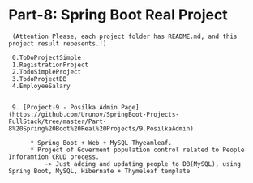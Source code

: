 #                                           Part-8: Spring Boot Real Project 
     (Attention Please, each project folder has README.md, and this project result repesents.!)

     0.ToDoProjectSimple
     1.RegistrationProject
     2.TodoSimpleProject
     3.TodoProjectDB
     4.EmployeeSalary
     
     
     9. [Project-9 - Posilka Admin Page](https://github.com/Urunov/SpringBoot-Projects-FullStack/tree/master/Part-8%20Spring%20Boot%20Real%20Projects/9.PosilkaAdmin)
     
          * Spring Boot + Web + MySQL Thyeamleaf.
          * Project of Goverment population control related to People Inforamtion CRUD process. 
              -> Just adding and updating people to DB(MySQL), using Spring Boot, MySQL, Hibernate + Thymeleaf template

          
